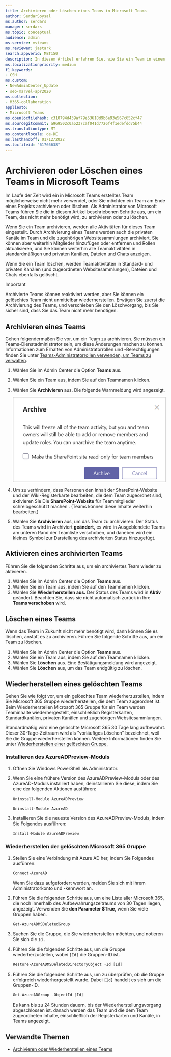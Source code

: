 ```yaml
---
title: Archivieren oder Löschen eines Teams in Microsoft Teams
author: SerdarSoysal
ms.author: serdars
manager: serdars
ms.topic: conceptual
audience: admin
ms.service: msteams
ms.reviewer: jastark
search.appverid: MET150
description: In diesem Artikel erfahren Sie, wie Sie ein Team in einem Ordner archivieren Microsoft Teams.
ms.localizationpriority: medium
f1.keywords:
- CSH
ms.custom:
- NewAdminCenter_Update
- seo-marvel-apr2020
ms.collection:
- M365-collaboration
appliesto:
- Microsoft Teams
ms.openlocfilehash: c310794d439af79e53618d9b6e93e567c652cf47
ms.sourcegitcommit: a969502c0a5237caf041d7726f4f1edefdd75b44
ms.translationtype: MT
ms.contentlocale: de-DE
ms.lasthandoff: 01/12/2022
ms.locfileid: "61766638"
---
```

# <a name="archive-or-delete-a-team-in-microsoft-teams"></a>Archivieren oder Löschen eines Teams in Microsoft Teams

Im Laufe der Zeit wird ein in Microsoft Teams erstelltes Team möglicherweise nicht mehr verwendet, oder Sie möchten ein Team am Ende eines Projekts archivieren oder löschen. Als Administrator von Microsoft Teams führen Sie die in diesem Artikel beschriebenen Schritte aus, um ein Team, das nicht mehr benötigt wird, zu archivieren oder zu löschen.

Wenn Sie ein Team archivieren, werden alle Aktivitäten für dieses Team eingestellt. Durch Archivierung eines Teams werden auch die privaten Kanäle im Team und die zugehörigen Websitesammlungen archiviert.  Sie können aber weiterhin Mitglieder hinzufügen oder entfernen und Rollen aktualisieren, und Sie können weiterhin alle Teamaktivitäten in standardmäßigen und privaten Kanälen, Dateien und Chats anzeigen.

Wenn Sie ein Team löschen, werden Teamaktivitäten in Standard- und privaten Kanälen (und zugeordneten Websitesammlungen), Dateien und Chats ebenfalls gelöscht.

> [!IMPORTANT]
> Archivierte Teams können reaktiviert werden, aber Sie können ein gelöschtes Team nicht unmittelbar wiederherstellen. Erwägen Sie zuerst die Archivierung des Teams, und verschieben Sie den Löschvorgang, bis Sie sicher sind, dass Sie das Team nicht mehr benötigen.

## <a name="archive-a-team"></a>Archivieren eines Teams

Gehen folgendermaßen Sie vor, um ein Team zu archivieren. Sie müssen ein Teams-Dienstadministrator sein, um diese Änderungen machen zu können. Informationen zum Erhalten von Administratorrollen und -Berechtigungen finden Sie unter [Teams-Administratorrollen verwenden, um Teams zu verwalten](./using-admin-roles.md).

1. Wählen Sie im Admin Center die Option **Teams** aus.
2. Wählen Sie ein Team aus, indem Sie auf den Teamnamen klicken.
3. Wählen Sie **Archivieren** aus. Die folgende Warnmeldung wird angezeigt.

    ![Screenshot der Teams Archivnachricht.](media/teams-archive-message.png)

4. Um zu verhindern, dass Personen den Inhalt der SharePoint-Website und der Wiki-Registerkarte bearbeiten, die dem Team zugeordnet sind, aktivieren Sie Die **SharePoint-Website** für Teammitglieder schreibgeschützt machen . (Teams können diese Inhalte weiterhin bearbeiten.)
5. Wählen Sie **Archivieren** aus, um das Team zu archivieren. Der Status des Teams wird in Archiviert **geändert,** es wird in Ausgeblendete Teams am unteren Rand der Teamliste verschoben, und daneben wird ein kleines Symbol zur Darstellung des archivierten Status hinzugefügt. 

## <a name="make-an-archived-team-active"></a>Aktivieren eines archivierten Teams

Führen Sie die folgenden Schritte aus, um ein archiviertes Team wieder zu aktivieren.

1. Wählen Sie im Admin Center die Option **Teams** aus.
2. Wählen Sie ein Team aus, indem Sie auf den Teamnamen klicken.
3. Wählen Sie **Wiederherstellen aus.** Der Status des Teams wird in **Aktiv** geändert. Beachten Sie, dass sie nicht automatisch zurück in Ihre **Teams verschoben** wird.

## <a name="delete-a-team"></a>Löschen eines Teams

Wenn das Team in Zukunft nicht mehr benötigt wird, dann können Sie es löschen, anstatt es zu archivieren. Führen Sie folgende Schritte aus, um ein Team zu löschen.

1.  Wählen Sie im Admin Center die Option **Teams** aus.
2.  Wählen Sie ein Team aus, indem Sie auf den Teamnamen klicken.
3.  Wählen Sie **Löschen** aus. Eine Bestätigungsmeldung wird angezeigt.
4.  Wählen Sie **Löschen** aus, um das Team endgültig zu löschen.

## <a name="restore-a-deleted-team"></a>Wiederherstellen eines gelöschten Teams

Gehen Sie wie folgt vor, um ein gelöschtes Team wiederherzustellen, indem Sie Microsoft 365 Gruppe wiederherstellen, die dem Team zugeordnet ist. Beim Wiederherstellen Microsoft 365 Gruppe für ein Team werden Teaminhalte wiederhergestellt, einschließlich Registerkarten, Standardkanälen, privaten Kanälen und zugehörigen Websitesammlungen.

Standardmäßig wird eine gelöschte Microsoft 365 30 Tage lang aufbewahrt. Dieser 30-Tage-Zeitraum wird als "vorläufiges Löschen" bezeichnet, weil Sie die Gruppe wiederherstellen können. Weitere Informationen finden Sie unter [Wiederherstellen einer gelöschten Gruppe.](/microsoft-365/admin/create-groups/restore-deleted-group)

### <a name="install-the-azureadpreview-module"></a>Installieren des AzureADPreview-Moduls

1. Öffnen Sie Windows PowerShell als Administrator.
2. Wenn Sie eine frühere Version des AzureADPreview-Moduls oder des AzureAD-Moduls installiert haben, deinstallieren Sie diese, indem Sie eine der folgenden Aktionen ausführen:

    ```PowerShell
    Uninstall-Module AzureADPreview
    ```

    ```PowerShell
    Uninstall-Module AzureAD
    ```
3. Installieren Sie die neueste Version des AzureADPreview-Moduls, indem Sie Folgendes ausführen:

    ```PowerShell
    Install-Module AzureADPreview
    ```

### <a name="restore-the-deleted-microsoft-365-group"></a>Wiederherstellen der gelöschten Microsoft 365 Gruppe

1. Stellen Sie eine Verbindung mit Azure AD her, indem Sie Folgendes ausführen:
    ```PowerShell
    Connect-AzureAD
    ```
    Wenn Sie dazu aufgefordert werden, melden Sie sich mit Ihrem Administratorkonto und -kennwort an.  
2. Führen Sie die folgenden Schritte aus, um eine Liste aller Microsoft 365, die noch innerhalb des Aufbewahrungszeitraums von 30 Tagen liegen, angezeigt. Verwenden Sie **den Parameter $True,** wenn Sie viele Gruppen haben.
    ```PowerShell
    Get-AzureADMSDeletedGroup
    ```
3. Suchen Sie die Gruppe, die Sie wiederherstellen möchten, und notieren Sie sich die `Id` .
4. Führen Sie die folgenden Schritte aus, um die Gruppe wiederherzustellen, wobei `[Id]` die Gruppen-ID ist.
    ```PowerShell
    Restore-AzureADMSDeletedDirectoryObject -Id [Id]
    ```
5.  Führen Sie die folgenden Schritte aus, um zu überprüfen, ob die Gruppe erfolgreich wiederhergestellt wurde. Dabei `[Id]` handelt es sich um die Gruppen-ID.
    ```PowerShell
    Get-AzureADGroup -ObjectId [Id]
    ```

    Es kann bis zu 24 Stunden dauern, bis der Wiederherstellungsvorgang abgeschlossen ist. danach werden das Team und die dem Team zugeordneten Inhalte, einschließlich der Registerkarten und Kanäle, in Teams angezeigt.
    
## <a name="related-topics"></a>Verwandte Themen

- [Archivieren oder Wiederherstellen eines Teams](https://support.microsoft.com/office/archive-or-restore-a-team-dc161cfd-b328-440f-974b-5da5bd98b5a7) 
